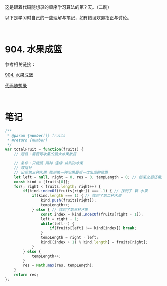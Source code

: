 这是跟着代码随想录的顺序学习算法的第？天。（二刷）

以下是学习时自己的一些理解与笔记，如有错误欢迎指正与讨论。

<br/>

# 904. 水果成篮

参考相关链接：

[904. 水果成篮](https://leetcode-cn.com/problems/fruit-into-baskets/)

[代码随想录](https://programmercarl.com/0209.%E9%95%BF%E5%BA%A6%E6%9C%80%E5%B0%8F%E7%9A%84%E5%AD%90%E6%95%B0%E7%BB%84.html#%E7%9B%B8%E5%85%B3%E9%A2%98%E7%9B%AE%E6%8E%A8%E8%8D%90)

<br/>

# 笔记



```javascript
/**
 * @param {number[]} fruits
 * @return {number}
 */
var totalFruit = function(fruits) {
    // 题目：需要可收集的最大水果数目

    // 条件：只能摘 两种 连续 排列的水果
    // 双指针
    // 出现第三种水果 找到第一种水果最后一次出现的位置
    let left = null, right = 0, res = 0, tempLength = 0; // 结束之后还需比较一次
    const kind = [fruits[0]];
    for(; right < fruits.length; right++) {
        if(kind.indexOf(fruits[right]) === -1) { // 找到了 新 水果
            if(kind.length === 1) { // 找到了第二种水果
                kind.push(fruits[right]);
                tempLength++;
            } else { // 找到了第三种水果
                const index = kind.indexOf(fruits[right - 1]);
                left = right - 1;
                while(left--) {
                    if(fruits[left] !== kind[index]) break;
                }
                tempLength = right - left;
                kind[(index + 1) % kind.length] = fruits[right];
            }
        } else {
            tempLength++;
        }
        res = Math.max(res, tempLength);
    }
    return res;
};
```

